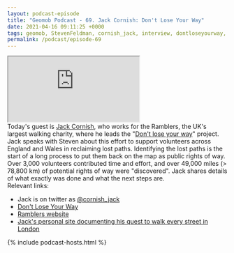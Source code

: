 ```yaml
--- 
layout: podcast-episode
title: "Geomob Podcast - 69. Jack Cornish: Don't Lose Your Way"
date: 2021-04-16 09:11:25 +0000
tags: geomob, StevenFeldman, cornish_jack, interview, dontloseyourway, ramblers
permalink: /podcast/episode-69
---
```


<iframe class="castos-iframe-player" src="https://5e2e9055a029d5-78101471.castos.com/player/420140"></iframe>

<div class="pt20">
Today's guest is <a href="https://twitter.com/cornish_jack">Jack Cornish</a>,
who works for the Ramblers, the UK's largest walking charity, where he leads
the "<a href="https://dontloseyourway.ramblers.org.uk/">Don't lose your way</a>" project. Jack speaks
with Steven about this effort to support volunteers across 
England and Wales in reclaiming lost paths. Identifying the lost paths is
the start of a long process to put them back on the map as public rights of
way. Over 3,000 volunteers contributed time and effort, and over
49,000 miles (> 78,800 km) of potential rights of way
were "discovered". Jack shares details of what exactly was done and what
the next steps are.

</div>

<div class="pt20">
  Relevant links:
  <ul>  
    <li class="pt10">Jack is on twitter as <a href="https://twitter.com/cornish_jack">@cornish_jack</a></li>
    <li class="pt10"><a href="https://dontloseyourway.ramblers.org.uk/">Don't Lose Your Way</a></li>
    <li class="pt10"><a href="https://www.ramblers.org.uk/">Ramblers website</a></li>    
    <li class="pt10"><a href="https://www.jackfcornish.com/london">Jack's personal site documenting his quest to walk every street in London</a></li>
  </ul>  
</div>

{% include podcast-hosts.html %}












